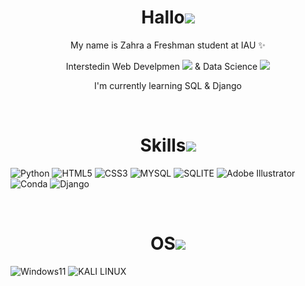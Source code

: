 <h1 align="center">Hallo<img src="https://www.bing.com/images/search?view=detailV2&ccid=2ACXldeZ&id=7189DD519F4D090709681108CC7647E8313DBEDC&thid=OIP.2ACXldeZDWSwMQ8v6gLy9QHaHa&mediaurl=https%3a%2f%2fwww.freepngimg.com%2fdownload%2fcat%2f35425-9-black-cat-transparent.png&cdnurl=https%3a%2f%2fth.bing.com%2fth%2fid%2fR.d8009795d7990d64b0310f2fea02f2f5%3frik%3d3L49MehHdswIEQ%26pid%3dImgRaw%26r%3d0&exph=2400&expw=2400&q=cat+badge+png+transparent+background&simid=608020675090279402&FORM=IRPRST&ck=5DF9799B112355F20F193422AD252BCB&selectedIndex=5"></h1> 
<p align="center"> My name is Zahra a Freshman student at IAU ✨</p>
<p align="center"> Interstedin Web Develpmen <img src="https://github.com/alexandresanlim/Badges4-README.md-Profile#-web-browsers-">  & Data Science <img src="https://github.com/alexandresanlim/Badges4-README.md-Profile#-most-used-language-"> </p>
<p align="center"> I'm currently learning SQL & Django<p>


</br>
<h1 align="center">Skills<img src="https://github.com/alexandresanlim/Badges4-README.md-Profile#-languages-"></h1>

![Python](https://img.shields.io/badge/Python-FFD43B?style=for-the-badge&logo=python&logoColor=blue
)
![HTML5](https://img.shields.io/badge/HTML5-E34F26?style=for-the-badge&logo=html5&logoColor=white
)
![CSS3](https://img.shields.io/badge/CSS3-1572B6?style=for-the-badge&logo=css3&logoColor=white
)
![MYSQL](https://img.shields.io/badge/MySQL-005C84?style=for-the-badge&logo=mysql&logoColor=white)
![SQLITE](https://img.shields.io/badge/SQLite-07405E?style=for-the-badge&logo=sqlite&logoColor=white
)
![Adobe Illustrator](https://img.shields.io/badge/Adobe%20Illustrator-FF9A00?style=for-the-badge&logo=adobe%20illustrator&logoColor=white
)
![Conda](https://img.shields.io/badge/conda-342B029.svg?&style=for-the-badge&logo=anaconda&logoColor=white
)
![Django](https://img.shields.io/badge/Django-092E20?style=for-the-badge&logo=django&logoColor=green
)

</br>
<h1 align="center">OS<img src="https://github.com/alexandresanlim/Badges4-README.md-Profile#-os-"></h1>

![Windows11](https://img.shields.io/badge/Windows-0078D6?style=for-the-badge&logo=windows&logoColor=white
)
![KALI LINUX](https://img.shields.io/badge/Kali_Linux-557C94?style=for-the-badge&logo=kali-linux&logoColor=white
)
 
<!--
**ZahraHN-03/ZahraHN-03** is a ✨ _special_ ✨ repository because its `README.md` (this file) appears on your GitHub profile.

Here are some ideas to get you started:

- 🔭 I’m currently working on ...
- 🌱 I’m currently learning ...
- 👯 I’m looking to collaborate on ...
- 🤔 I’m looking for help with ...
- 💬 Ask me about ...
- 📫 How to reach me: ...
- 😄 Pronouns: ...
- ⚡ Fun fact: ...
-->
